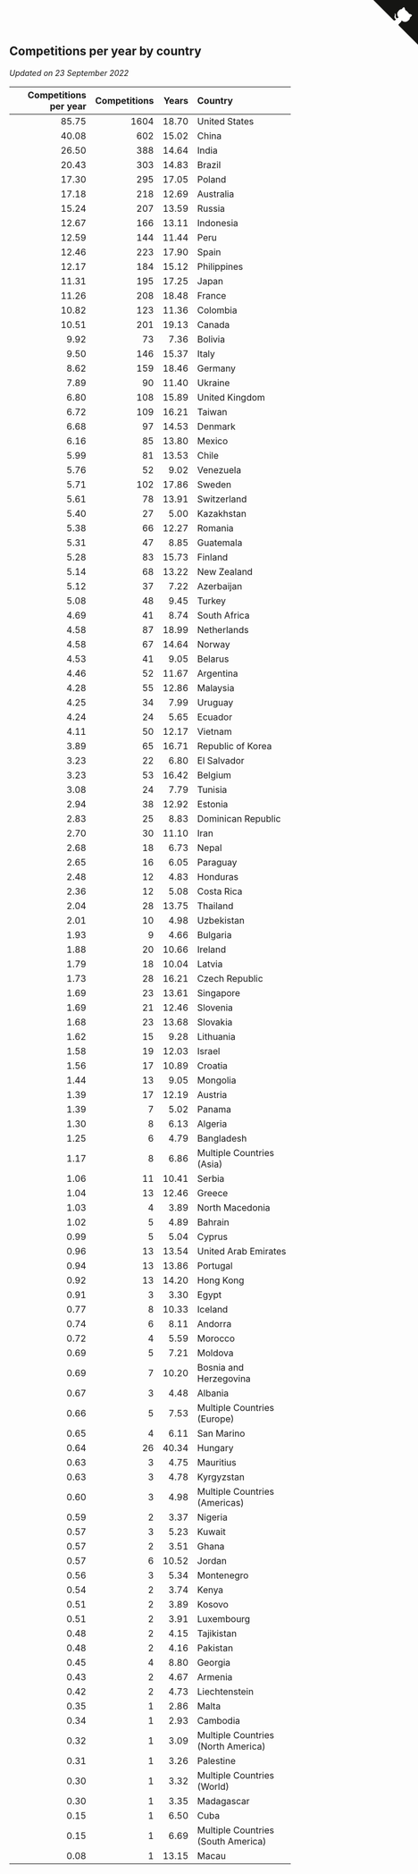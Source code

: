 ## Competitions per year by country

*Updated on 23 September 2022*

| Competitions per year | Competitions | Years | Country |
| ---: | ---: | ---: | :--- |
| 85.75 | 1604 | 18.70 | United States |
| 40.08 | 602 | 15.02 | China |
| 26.50 | 388 | 14.64 | India |
| 20.43 | 303 | 14.83 | Brazil |
| 17.30 | 295 | 17.05 | Poland |
| 17.18 | 218 | 12.69 | Australia |
| 15.24 | 207 | 13.59 | Russia |
| 12.67 | 166 | 13.11 | Indonesia |
| 12.59 | 144 | 11.44 | Peru |
| 12.46 | 223 | 17.90 | Spain |
| 12.17 | 184 | 15.12 | Philippines |
| 11.31 | 195 | 17.25 | Japan |
| 11.26 | 208 | 18.48 | France |
| 10.82 | 123 | 11.36 | Colombia |
| 10.51 | 201 | 19.13 | Canada |
| 9.92 | 73 | 7.36 | Bolivia |
| 9.50 | 146 | 15.37 | Italy |
| 8.62 | 159 | 18.46 | Germany |
| 7.89 | 90 | 11.40 | Ukraine |
| 6.80 | 108 | 15.89 | United Kingdom |
| 6.72 | 109 | 16.21 | Taiwan |
| 6.68 | 97 | 14.53 | Denmark |
| 6.16 | 85 | 13.80 | Mexico |
| 5.99 | 81 | 13.53 | Chile |
| 5.76 | 52 | 9.02 | Venezuela |
| 5.71 | 102 | 17.86 | Sweden |
| 5.61 | 78 | 13.91 | Switzerland |
| 5.40 | 27 | 5.00 | Kazakhstan |
| 5.38 | 66 | 12.27 | Romania |
| 5.31 | 47 | 8.85 | Guatemala |
| 5.28 | 83 | 15.73 | Finland |
| 5.14 | 68 | 13.22 | New Zealand |
| 5.12 | 37 | 7.22 | Azerbaijan |
| 5.08 | 48 | 9.45 | Turkey |
| 4.69 | 41 | 8.74 | South Africa |
| 4.58 | 87 | 18.99 | Netherlands |
| 4.58 | 67 | 14.64 | Norway |
| 4.53 | 41 | 9.05 | Belarus |
| 4.46 | 52 | 11.67 | Argentina |
| 4.28 | 55 | 12.86 | Malaysia |
| 4.25 | 34 | 7.99 | Uruguay |
| 4.24 | 24 | 5.65 | Ecuador |
| 4.11 | 50 | 12.17 | Vietnam |
| 3.89 | 65 | 16.71 | Republic of Korea |
| 3.23 | 22 | 6.80 | El Salvador |
| 3.23 | 53 | 16.42 | Belgium |
| 3.08 | 24 | 7.79 | Tunisia |
| 2.94 | 38 | 12.92 | Estonia |
| 2.83 | 25 | 8.83 | Dominican Republic |
| 2.70 | 30 | 11.10 | Iran |
| 2.68 | 18 | 6.73 | Nepal |
| 2.65 | 16 | 6.05 | Paraguay |
| 2.48 | 12 | 4.83 | Honduras |
| 2.36 | 12 | 5.08 | Costa Rica |
| 2.04 | 28 | 13.75 | Thailand |
| 2.01 | 10 | 4.98 | Uzbekistan |
| 1.93 | 9 | 4.66 | Bulgaria |
| 1.88 | 20 | 10.66 | Ireland |
| 1.79 | 18 | 10.04 | Latvia |
| 1.73 | 28 | 16.21 | Czech Republic |
| 1.69 | 23 | 13.61 | Singapore |
| 1.69 | 21 | 12.46 | Slovenia |
| 1.68 | 23 | 13.68 | Slovakia |
| 1.62 | 15 | 9.28 | Lithuania |
| 1.58 | 19 | 12.03 | Israel |
| 1.56 | 17 | 10.89 | Croatia |
| 1.44 | 13 | 9.05 | Mongolia |
| 1.39 | 17 | 12.19 | Austria |
| 1.39 | 7 | 5.02 | Panama |
| 1.30 | 8 | 6.13 | Algeria |
| 1.25 | 6 | 4.79 | Bangladesh |
| 1.17 | 8 | 6.86 | Multiple Countries (Asia) |
| 1.06 | 11 | 10.41 | Serbia |
| 1.04 | 13 | 12.46 | Greece |
| 1.03 | 4 | 3.89 | North Macedonia |
| 1.02 | 5 | 4.89 | Bahrain |
| 0.99 | 5 | 5.04 | Cyprus |
| 0.96 | 13 | 13.54 | United Arab Emirates |
| 0.94 | 13 | 13.86 | Portugal |
| 0.92 | 13 | 14.20 | Hong Kong |
| 0.91 | 3 | 3.30 | Egypt |
| 0.77 | 8 | 10.33 | Iceland |
| 0.74 | 6 | 8.11 | Andorra |
| 0.72 | 4 | 5.59 | Morocco |
| 0.69 | 5 | 7.21 | Moldova |
| 0.69 | 7 | 10.20 | Bosnia and Herzegovina |
| 0.67 | 3 | 4.48 | Albania |
| 0.66 | 5 | 7.53 | Multiple Countries (Europe) |
| 0.65 | 4 | 6.11 | San Marino |
| 0.64 | 26 | 40.34 | Hungary |
| 0.63 | 3 | 4.75 | Mauritius |
| 0.63 | 3 | 4.78 | Kyrgyzstan |
| 0.60 | 3 | 4.98 | Multiple Countries (Americas) |
| 0.59 | 2 | 3.37 | Nigeria |
| 0.57 | 3 | 5.23 | Kuwait |
| 0.57 | 2 | 3.51 | Ghana |
| 0.57 | 6 | 10.52 | Jordan |
| 0.56 | 3 | 5.34 | Montenegro |
| 0.54 | 2 | 3.74 | Kenya |
| 0.51 | 2 | 3.89 | Kosovo |
| 0.51 | 2 | 3.91 | Luxembourg |
| 0.48 | 2 | 4.15 | Tajikistan |
| 0.48 | 2 | 4.16 | Pakistan |
| 0.45 | 4 | 8.80 | Georgia |
| 0.43 | 2 | 4.67 | Armenia |
| 0.42 | 2 | 4.73 | Liechtenstein |
| 0.35 | 1 | 2.86 | Malta |
| 0.34 | 1 | 2.93 | Cambodia |
| 0.32 | 1 | 3.09 | Multiple Countries (North America) |
| 0.31 | 1 | 3.26 | Palestine |
| 0.30 | 1 | 3.32 | Multiple Countries (World) |
| 0.30 | 1 | 3.35 | Madagascar |
| 0.15 | 1 | 6.50 | Cuba |
| 0.15 | 1 | 6.69 | Multiple Countries (South America) |
| 0.08 | 1 | 13.15 | Macau |


<a href="https://github.com/JustinTimeCuber/wca_statistics" class="github-corner" aria-label="View source on Github"><svg width="80" height="80" viewBox="0 0 250 250" style="fill:#151513; color:#fff; position: absolute; top: 0; border: 0; right: 0;" aria-hidden="true"><path d="M0,0 L115,115 L130,115 L142,142 L250,250 L250,0 Z"></path><path d="M128.3,109.0 C113.8,99.7 119.0,89.6 119.0,89.6 C122.0,82.7 120.5,78.6 120.5,78.6 C119.2,72.0 123.4,76.3 123.4,76.3 C127.3,80.9 125.5,87.3 125.5,87.3 C122.9,97.6 130.6,101.9 134.4,103.2" fill="currentColor" style="transform-origin: 130px 106px;" class="octo-arm"></path><path d="M115.0,115.0 C114.9,115.1 118.7,116.5 119.8,115.4 L133.7,101.6 C136.9,99.2 139.9,98.4 142.2,98.6 C133.8,88.0 127.5,74.4 143.8,58.0 C148.5,53.4 154.0,51.2 159.7,51.0 C160.3,49.4 163.2,43.6 171.4,40.1 C171.4,40.1 176.1,42.5 178.8,56.2 C183.1,58.6 187.2,61.8 190.9,65.4 C194.5,69.0 197.7,73.2 200.1,77.6 C213.8,80.2 216.3,84.9 216.3,84.9 C212.7,93.1 206.9,96.0 205.4,96.6 C205.1,102.4 203.0,107.8 198.3,112.5 C181.9,128.9 168.3,122.5 157.7,114.1 C157.9,116.9 156.7,120.9 152.7,124.9 L141.0,136.5 C139.8,137.7 141.6,141.9 141.8,141.8 Z" fill="currentColor" class="octo-body"></path></svg></a><style>.github-corner:hover .octo-arm{animation:octocat-wave 560ms ease-in-out}@keyframes octocat-wave{0%,100%{transform:rotate(0)}20%,60%{transform:rotate(-25deg)}40%,80%{transform:rotate(10deg)}}@media (max-width:500px){.github-corner:hover .octo-arm{animation:none}.github-corner .octo-arm{animation:octocat-wave 560ms ease-in-out}}</style>
